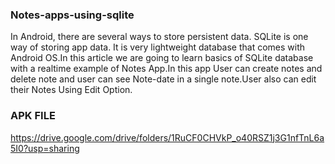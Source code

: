 ### Notes-apps-using-sqlite
In Android, there are several ways to store persistent data. SQLite is one way of storing app data. It is very lightweight database that comes with Android OS.In this article we are going to learn basics of SQLite database with a realtime example of Notes App.In this app User can create notes and delete note and user can see Note-date in a single note.User also can edit their Notes Using Edit Option.

### APK FILE
https://drive.google.com/drive/folders/1RuCF0CHVkP_o40RSZ1j3G1nfTnL6a5I0?usp=sharing

#



